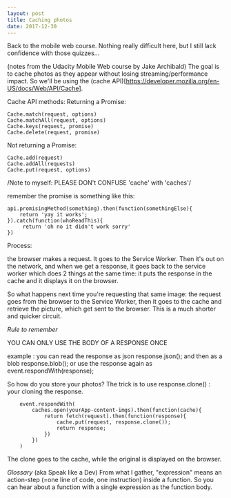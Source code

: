 ```yaml
---
layout: post
title: Caching photos
date: 2017-12-30
---
```

Back to the mobile web course.
Nothing really difficult here, but I still lack confidence with those quizzes...

(notes from the Udacity Mobile Web course by Jake Archibald)
The goal is to cache photos as they appear without losing streaming/performance impact.
So we'll be using the (cache API)[https://developer.mozilla.org/en-US/docs/Web/API/Cache].

Cache API methods:
Returning a Promise:
 
    Cache.match(request, options)
    Cache.matchAll(request, options)
    Cache.keys(request, promise)
    Cache.delete(request, promise)

Not returning a Promise:
    
    Cache.add(request)
    Cache.addAll(requests) 
    Cache.put(request, options)

/Note to myself: PLEASE DON't CONFUSE 'cache' with 'caches'/

remember the promise is something like this:

    api.promisingMethod(something).then(function(somethingElse){
        return 'yay it works';
    }).catch(function(whoReadThis){
         return 'oh no it didn't work sorry'
    })


Process:

the browser makes a request. It goes to the Service Worker. Then it's out on the network, and when we get a response, it goes back to the service worker which does 2 things at the same time: it puts the response in the cache and it displays it on the browser. 

So what happens next time you're requesting that same image: the request goes from the browser to the Service Worker, then it goes to the cache and retrieve the picture, which get sent to the browser. This is a much shorter and quicker circuit.

*Rule to remember*

YOU CAN ONLY USE THE BODY OF A RESPONSE ONCE

example : you can read the response as json response.json(); and then as a blob response.blob(); or use the response again as event.respondWith(response);

So how do you store your photos?
The trick is to use response.clone() : your cloning the response.

        event.respondWith(
            caches.open(yourApp-content-imgs).then(function(cache){
                return fetch(request).then(function(response){
                    cache.put(request, response.clone());
                    return response;
                })
            })
        )

The clone goes to the cache, while the original is displayed on the browser.

*Glossary* (aka Speak like a Dev)
From what I gather, "expression" means an action-step (=one line of code, one instruction) inside a function. So you can hear about a function with a single expression as the function body.

